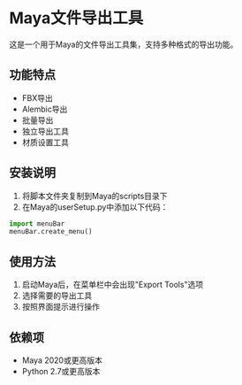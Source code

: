 # Maya文件导出工具

这是一个用于Maya的文件导出工具集，支持多种格式的导出功能。

## 功能特点

- FBX导出
- Alembic导出
- 批量导出
- 独立导出工具
- 材质设置工具

## 安装说明

1. 将脚本文件夹复制到Maya的scripts目录下
2. 在Maya的userSetup.py中添加以下代码：
```python
import menuBar
menuBar.create_menu()
```

## 使用方法

1. 启动Maya后，在菜单栏中会出现"Export Tools"选项
2. 选择需要的导出工具
3. 按照界面提示进行操作

## 依赖项

- Maya 2020或更高版本
- Python 2.7或更高版本 